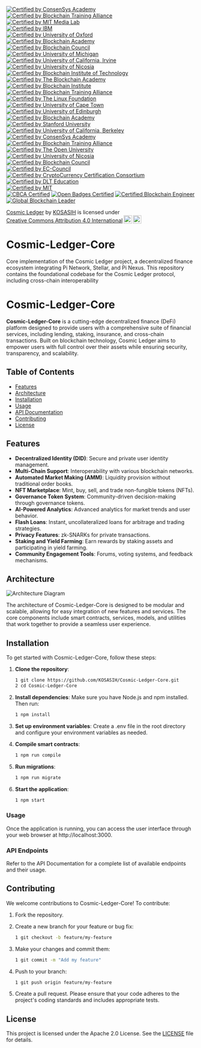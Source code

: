 [![Certified by ConsenSys Academy](https://img.shields.io/badge/Certified%20by%20ConsenSys%20Academy-Ethereum%20Developer%20Certification-lightblue.svg)](https://consensys.net/academy/)  
[![Certified by Blockchain Training Alliance](https://img.shields.io/badge/Certified%20by%20Blockchain%20Training%20Alliance-Blockchain%20Developer%20Certification-orange.svg)](https://blockchaintrainingalliance.com/)  
[![Certified by MIT Media Lab](https://img.shields.io/badge/Certified%20by%20MIT%20Media%20Lab-Digital%20Credentials%20on%20Blockchain%20Certificate-green.svg)](https://certificates.media.mit.edu/)  
[![Certified by IBM](https://img.shields.io/badge/Certified%20by%20IBM-Blockchain%20Foundation%20Developer%20Certification-blue.svg)](https://www.ibm.com/training/certification/ibm-blockchain-developer)  
[![Certified by University of Oxford](https://img.shields.io/badge/Certified%20by%20University%20of%20Oxford-Blockchain%20Strategy%20Certificate-red.svg)](https://www.sbs.ox.ac.uk/exec-education/online-programmes/blockchain-strategy)  
[![Certified by Blockchain Academy](https://img.shields.io/badge/Certified%20by%20Blockchain%20Academy-Blockchain%20Fundamentals%20Certification-purple.svg)](https://www.blockchainacademy.com/certification)  
[![Certified by Blockchain Council](https://img.shields.io/badge/Certified%20by%20Blockchain%20Council-Blockchain%20Developer%20Certification-orange.svg)](https://www.blockchain-council.org/certifications/blockchain-developer-certification/)  
[![Certified by University of Michigan](https://img.shields.io/badge/Certified%20by%20University%20of%20Michigan-Blockchain%20Fundamentals%20Certificate-blue.svg)](https://www.coursera.org/learn/blockchain-fundamentals)  
[![Certified by University of California, Irvine](https://img.shields.io/badge/Certified%20by%20UC%20Irvine-Blockchain%20Specialization%20Certificate-green.svg)](https://www.coursera.org/specializations/blockchain)  
[![Certified by University of Nicosia](https://img.shields.io/badge/Certified%20by%20University%20of%20Nicosia-Introduction%20to%20Digital%20Currencies%20Certificate-red.svg)](https://www.unic.ac.cy/blockchain/)  
[![Certified by Blockchain Institute of Technology](https://img.shields.io/badge/Certified%20by%20Blockchain%20Institute%20of%20Technology-Blockchain%20Expert%20Certification-purple.svg)](https://www.blockchaininstituteoftechnology.com/certification)  
[![Certified by The Blockchain Academy](https://img.shields.io/badge/Certified%20by%20The%20Blockchain%20Academy-Blockchain%20Business%20Professional%20Certification-yellow.svg)](https://www.blockchainacademy.com/certification)  
[![Certified by Blockchain Institute](https://img.shields.io/badge/Certified%20by%20Blockchain%20Institute-Blockchain%20Professional%20Certification-blue.svg)](https://www.blockchaininstitute.com/certification)  
[![Certified by Blockchain Training Alliance](https://img.shields.io/badge/Certified%20by%20Blockchain%20Training%20Alliance-Blockchain%20Security%20Professional-orange.svg)](https://www.blockchaintrainingalliance.com/certifications/)  
[![Certified by The Linux Foundation](https://img.shields.io/badge/Certified%20by%20The%20Linux%20Foundation-Linux%20Foundation%20Blockchain%20Certification-green.svg)](https://training.linuxfoundation.org/certification/blockchain/)  
[![Certified by University of Cape Town](https://img.shields.io/badge/Certified%20by%20University%20of%20Cape%20Town-Blockchain%20Fundamentals%20Certificate-red.svg)](https://www.coursera.org/learn/blockchain-fundamentals)  
[![Certified by University of Edinburgh](https://img.shields.io/badge/Certified%20by%20University%20of%20Edinburgh-Blockchain%20Technologies%20Certificate-purple.svg)](https://www.ed.ac.uk/information-services/learning-technology/online-learning/blockchain)  
[![Certified by Blockchain Academy](https://img.shields.io/badge/Certified%20by%20Blockchain%20Academy-Blockchain%20Developer%20Certification-yellow.svg)](https://www.blockchainacademy.com/certification)  
[![Certified by Stanford University](https://img.shields.io/badge/Certified%20by%20Stanford%20University-Blockchain%20Fundamentals%20Certificate-yellow.svg)](https://online.stanford.edu/courses/sohs-ystats1-statistics-and-data-science)  
[![Certified by University of California, Berkeley](https://img.shields.io/badge/Certified%20by%20UC%20Berkeley-Blockchain%20Fundamentals%20Certificate-blue.svg)](https://extension.berkeley.edu/public/category/courseCategoryCertificateProfile.do?method=load&certificateId=100066)  
[![Certified by ConsenSys Academy](https://img.shields.io/badge/Certified%20by%20ConsenSys%20Academy-Blockchain%20Developer%20Certification-green.svg)](https://consensys.net/academy/bootcamp/)  
[![Certified by Blockchain Training Alliance](https://img.shields.io/badge/Certified%20by%20Blockchain%20Training%20Alliance-Blockchain%20Developer%20Certification-orange.svg)](https://www.blockchaintrainingalliance.com/certifications/)  
[![Certified by The Open University](https://img.shields.io/badge/Certified%20by%20The%20Open%20University-Blockchain%20Fundamentals%20Certificate-purple.svg)](https://www.openuniversity.edu/courses/short-courses/blockchain)  
[![Certified by University of Nicosia](https://img.shields.io/badge/Certified%20by%20University%20of%20Nicosia-Master%20in%20Digital%20Currency%20Certificate-red.svg)](https://www.unic.ac.cy/blockchain/)  
[![Certified by Blockchain Council](https://img.shields.io/badge/Certified%20by%20Blockchain%20Council-Blockchain%20Expert%20Certification-blue.svg)](https://www.blockchain-council.org/certifications/blockchain-expert-certification/)  
[![Certified by EC-Council](https://img.shields.io/badge/Certified%20by%20EC--Council-Blockchain%20Professional%20Certification-green.svg)](https://www.eccouncil.org/programs/certified-blockchain-professional-cbp/)  
[![Certified by CryptoCurrency Certification Consortium](https://img.shields.io/badge/Certified%20by%20C4-CryptoCurrency%20Certification%20Specialist%20(CCSS)-orange.svg)](https://cryptoconsortium.org/certifications/)  
[![Certified by DLT Education](https://img.shields.io/badge/Certified%20by%20DLT%20Education-Blockchain%20Fundamentals%20Certification-yellow.svg)](https://dlt.education/certifications/blockchain-fundamentals/)  
[![Certified by MIT](https://img.shields.io/badge/Certified%20by%20MIT-Blockchain%20Technologies%20Certificate-red.svg)](https://executive.mit.edu/course/mit-blockchain-technologies/)  
[![CBCA Certified](https://img.shields.io/badge/CBCA-Certified-007bff.svg)](https://www.cbcamerica.org/blockchain-certifications)
[![Open Badges Certified](https://img.shields.io/badge/Open%20Badges-Certified-ffcc00.svg)](https://www.openbadges.org)
[![Certified Blockchain Engineer](https://img.shields.io/badge/Certified%20Blockchain%20Engineer-Approved-009688.svg)](https://www.cbcamerica.org/blockchain-certifications)
[![Global Blockchain Leader](https://img.shields.io/badge/Global%20Blockchain%20Leader-Recognized-673ab7.svg)](https://www.cbcamerica.org/blockchain-certifications)

<p xmlns:cc="http://creativecommons.org/ns#" xmlns:dct="http://purl.org/dc/terms/"><a property="dct:title" rel="cc:attributionURL" href="https://github.com/KOSASIH/Cosmic-Ledger-Core">Cosmic Ledger</a> by <a rel="cc:attributionURL dct:creator" property="cc:attributionName" href="https://www.linkedin.com/in/kosasih-81b46b5a">KOSASIH</a> is licensed under <a href="https://creativecommons.org/licenses/by/4.0/?ref=chooser-v1" target="_blank" rel="license noopener noreferrer" style="display:inline-block;">Creative Commons Attribution 4.0 International<img style="height:22px!important;margin-left:3px;vertical-align:text-bottom;" src="https://mirrors.creativecommons.org/presskit/icons/cc.svg?ref=chooser-v1" alt=""><img style="height:22px!important;margin-left:3px;vertical-align:text-bottom;" src="https://mirrors.creativecommons.org/presskit/icons/by.svg?ref=chooser-v1" alt=""></a></p>

# Cosmic-Ledger-Core
Core implementation of the Cosmic Ledger project, a decentralized finance ecosystem integrating Pi Network, Stellar, and Pi Nexus. This repository contains the foundational codebase for the Cosmic Ledger protocol, including cross-chain interoperability

# Cosmic-Ledger-Core

**Cosmic-Ledger-Core** is a cutting-edge decentralized finance (DeFi) platform designed to provide users with a comprehensive suite of financial services, including lending, staking, insurance, and cross-chain transactions. Built on blockchain technology, Cosmic Ledger aims to empower users with full control over their assets while ensuring security, transparency, and scalability.

## Table of Contents

- [Features](#features)
- [Architecture](#architecture)
- [Installation](#installation)
- [Usage](#usage)
- [API Documentation](#api-endpoints)
- [Contributing](#contributing)
- [License](#license)

## Features

- **Decentralized Identity (DID)**: Secure and private user identity management.
- **Multi-Chain Support**: Interoperability with various blockchain networks.
- **Automated Market Making (AMM)**: Liquidity provision without traditional order books.
- **NFT Marketplace**: Mint, buy, sell, and trade non-fungible tokens (NFTs).
- **Governance Token System**: Community-driven decision-making through governance tokens.
- **AI-Powered Analytics**: Advanced analytics for market trends and user behavior.
- **Flash Loans**: Instant, uncollateralized loans for arbitrage and trading strategies.
- **Privacy Features**: zk-SNARKs for private transactions.
- **Staking and Yield Farming**: Earn rewards by staking assets and participating in yield farming.
- **Community Engagement Tools**: Forums, voting systems, and feedback mechanisms.

## Architecture

![Architecture Diagram](docs/architecture/architecture_diagram.png)

The architecture of Cosmic-Ledger-Core is designed to be modular and scalable, allowing for easy integration of new features and services. The core components include smart contracts, services, models, and utilities that work together to provide a seamless user experience.

## Installation

To get started with Cosmic-Ledger-Core, follow these steps:

1. **Clone the repository**:
   ```bash
   1 git clone https://github.com/KOSASIH/Cosmic-Ledger-Core.git
   2 cd Cosmic-Ledger-Core
   ```

2. **Install dependencies**: Make sure you have Node.js and npm installed. Then run:

   ```bash
   1 npm install
   ```

3. **Set up environment variables**: Create a .env file in the root directory and configure your environment variables as needed.

4. **Compile smart contracts**:

   ```bash
   1 npm run compile
   ```

5. **Run migrations**:

   ```bash
   1 npm run migrate
   ```

6. **Start the application**:

   ```bash
   1 npm start
   ```


### Usage
Once the application is running, you can access the user interface through your web browser at http://localhost:3000.

### API Endpoints
Refer to the API Documentation for a complete list of available endpoints and their usage.

## Contributing
We welcome contributions to Cosmic-Ledger-Core! To contribute:

1. Fork the repository.
2. Create a new branch for your feature or bug fix:

   ```bash
   1 git checkout -b feature/my-feature
   ```

3. Make your changes and commit them:

   ```bash
   1 git commit -m "Add my feature"
   ```

4. Push to your branch:

   ```bash
   1 git push origin feature/my-feature
   ```

5. Create a pull request.
Please ensure that your code adheres to the project's coding standards and includes appropriate tests.

## License
This project is licensed under the Apache 2.0 License. See the [LICENSE](LICENSE) file for details.
